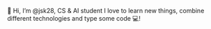 👋 Hi, I’m @jsk28, CS & AI student
I love to learn new things, combine different technologies and type some code 💻!
